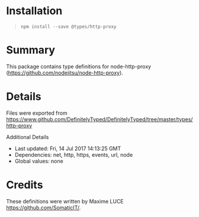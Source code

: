 # Installation
> `npm install --save @types/http-proxy`

# Summary
This package contains type definitions for node-http-proxy (https://github.com/nodejitsu/node-http-proxy).

# Details
Files were exported from https://www.github.com/DefinitelyTyped/DefinitelyTyped/tree/master/types/http-proxy

Additional Details
 * Last updated: Fri, 14 Jul 2017 14:13:25 GMT
 * Dependencies: net, http, https, events, url, node
 * Global values: none

# Credits
These definitions were written by Maxime LUCE <https://github.com/SomaticIT/>.
